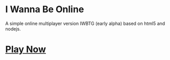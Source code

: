 # I Wanna Be Online
A simple online multiplayer version IWBTG (early alpha) based on html5 and nodejs.

# [Play Now](https://wswlymf.github.io)

